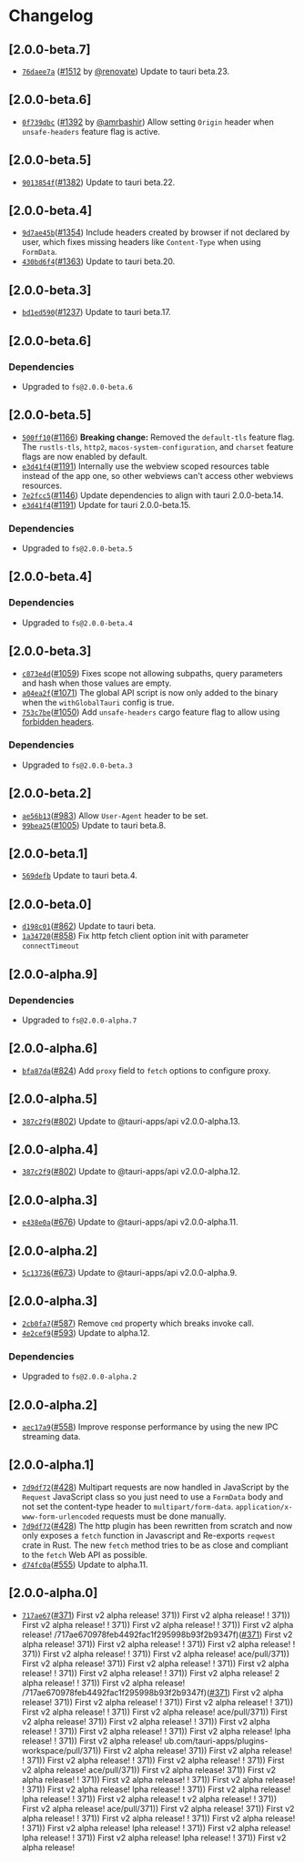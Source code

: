 # Changelog

## \[2.0.0-beta.7]

- [`76daee7a`](https://github.com/tauri-apps/plugins-workspace/commit/76daee7aafece34de3092c86e531cf9eb1138989) ([#1512](https://github.com/tauri-apps/plugins-workspace/pull/1512) by [@renovate](https://github.com/tauri-apps/plugins-workspace/../../renovate)) Update to tauri beta.23.

## \[2.0.0-beta.6]

- [`0f739dbc`](https://github.com/tauri-apps/plugins-workspace/commit/0f739dbc483a1f091977cbe575c3862fd39f8cf1) ([#1392](https://github.com/tauri-apps/plugins-workspace/pull/1392) by [@amrbashir](https://github.com/tauri-apps/plugins-workspace/../../amrbashir)) Allow setting `Origin` header when `unsafe-headers` feature flag is active.

## \[2.0.0-beta.5]

- [`9013854f`](https://github.com/tauri-apps/plugins-workspace/commit/9013854f42a49a230b9dbb9d02774765528a923f)([#1382](https://github.com/tauri-apps/plugins-workspace/pull/1382)) Update to tauri beta.22.

## \[2.0.0-beta.4]

- [`9d7ae45b`](https://github.com/tauri-apps/plugins-workspace/commit/9d7ae45b0edf9b22c73e7d7c413a784bb35c3d77)([#1354](https://github.com/tauri-apps/plugins-workspace/pull/1354)) Include headers created by browser if not declared by user, which fixes missing headers like `Content-Type` when using `FormData`.
- [`430bd6f4`](https://github.com/tauri-apps/plugins-workspace/commit/430bd6f4f379bee5d232ae6b098ae131db7f178a)([#1363](https://github.com/tauri-apps/plugins-workspace/pull/1363)) Update to tauri beta.20.

## \[2.0.0-beta.3]

- [`bd1ed590`](https://github.com/tauri-apps/plugins-workspace/commit/bd1ed5903ffcce5500310dac1e59e8c67674ef1e)([#1237](https://github.com/tauri-apps/plugins-workspace/pull/1237)) Update to tauri beta.17.

## \[2.0.0-beta.6]

### Dependencies

- Upgraded to `fs@2.0.0-beta.6`

## \[2.0.0-beta.5]

- [`500ff10`](https://github.com/tauri-apps/plugins-workspace/commit/500ff10fbd89fdfc73caf9d153029dad567b4ff1)([#1166](https://github.com/tauri-apps/plugins-workspace/pull/1166)) **Breaking change:** Removed the `default-tls` feature flag. The `rustls-tls`, `http2`, `macos-system-configuration`, and `charset` feature flags are now enabled by default.
- [`e3d41f4`](https://github.com/tauri-apps/plugins-workspace/commit/e3d41f4011bd3ea3ce281bb38bbe31d3709f8e0f)([#1191](https://github.com/tauri-apps/plugins-workspace/pull/1191)) Internally use the webview scoped resources table instead of the app one, so other webviews can't access other webviews resources.
- [`7e2fcc5`](https://github.com/tauri-apps/plugins-workspace/commit/7e2fcc5e74df7c3c718e40f75bfb0eafc7d69d8d)([#1146](https://github.com/tauri-apps/plugins-workspace/pull/1146)) Update dependencies to align with tauri 2.0.0-beta.14.
- [`e3d41f4`](https://github.com/tauri-apps/plugins-workspace/commit/e3d41f4011bd3ea3ce281bb38bbe31d3709f8e0f)([#1191](https://github.com/tauri-apps/plugins-workspace/pull/1191)) Update for tauri 2.0.0-beta.15.

### Dependencies

- Upgraded to `fs@2.0.0-beta.5`

## \[2.0.0-beta.4]

### Dependencies

- Upgraded to `fs@2.0.0-beta.4`

## \[2.0.0-beta.3]

- [`c873e4d`](https://github.com/tauri-apps/plugins-workspace/commit/c873e4d6c74e759742f7c9a88e35cff10a75122a)([#1059](https://github.com/tauri-apps/plugins-workspace/pull/1059)) Fixes scope not allowing subpaths, query parameters and hash when those values are empty.
- [`a04ea2f`](https://github.com/tauri-apps/plugins-workspace/commit/a04ea2f38294d5a3987578283badc8eec87a7752)([#1071](https://github.com/tauri-apps/plugins-workspace/pull/1071)) The global API script is now only added to the binary when the `withGlobalTauri` config is true.
- [`753c7be`](https://github.com/tauri-apps/plugins-workspace/commit/753c7be0a6a78121d2e88ea0efc3040580c885b4)([#1050](https://github.com/tauri-apps/plugins-workspace/pull/1050)) Add `unsafe-headers` cargo feature flag to allow using [forbidden headers](https://fetch.spec.whatwg.org/#terminology-headers).

### Dependencies

- Upgraded to `fs@2.0.0-beta.3`

## \[2.0.0-beta.2]

- [`ae56b13`](https://github.com/tauri-apps/plugins-workspace/commit/ae56b13a4d49dbf922b8a0fbb0d557bb63c1d72b)([#983](https://github.com/tauri-apps/plugins-workspace/pull/983)) Allow `User-Agent` header to be set.
- [`99bea25`](https://github.com/tauri-apps/plugins-workspace/commit/99bea2559c2c0648c2519c50a18cd124dacef57b)([#1005](https://github.com/tauri-apps/plugins-workspace/pull/1005)) Update to tauri beta.8.

## \[2.0.0-beta.1]

- [`569defb`](https://github.com/tauri-apps/plugins-workspace/commit/569defbe9492e38938554bb7bdc1be9151456d21) Update to tauri beta.4.

## \[2.0.0-beta.0]

- [`d198c01`](https://github.com/tauri-apps/plugins-workspace/commit/d198c014863ee260cb0de88a14b7fc4356ef7474)([#862](https://github.com/tauri-apps/plugins-workspace/pull/862)) Update to tauri beta.
- [`1a34720`](https://github.com/tauri-apps/plugins-workspace/commit/1a347203a54eccc954749d11c4ee81fdd9a0cde7)([#858](https://github.com/tauri-apps/plugins-workspace/pull/858)) Fix http fetch client option init with parameter `connectTimeout`

## \[2.0.0-alpha.9]

### Dependencies

- Upgraded to `fs@2.0.0-alpha.7`

## \[2.0.0-alpha.6]

- [`bfa87da`](https://github.com/tauri-apps/plugins-workspace/commit/bfa87da848f9f1da2abae3354eed632881eddf11)([#824](https://github.com/tauri-apps/plugins-workspace/pull/824)) Add `proxy` field to `fetch` options to configure proxy.

## \[2.0.0-alpha.5]

- [`387c2f9`](https://github.com/tauri-apps/plugins-workspace/commit/387c2f9e0ce4c75c07ffa3fd76391a25b58f5daf)([#802](https://github.com/tauri-apps/plugins-workspace/pull/802)) Update to @tauri-apps/api v2.0.0-alpha.13.

## \[2.0.0-alpha.4]

- [`387c2f9`](https://github.com/tauri-apps/plugins-workspace/commit/387c2f9e0ce4c75c07ffa3fd76391a25b58f5daf)([#802](https://github.com/tauri-apps/plugins-workspace/pull/802)) Update to @tauri-apps/api v2.0.0-alpha.12.

## \[2.0.0-alpha.3]

- [`e438e0a`](https://github.com/tauri-apps/plugins-workspace/commit/e438e0a62d4b430a5159f05f13ecd397dd891a0d)([#676](https://github.com/tauri-apps/plugins-workspace/pull/676)) Update to @tauri-apps/api v2.0.0-alpha.11.

## \[2.0.0-alpha.2]

- [`5c13736`](https://github.com/tauri-apps/plugins-workspace/commit/5c137365c60790e8d4037d449e8237aa3fffdab0)([#673](https://github.com/tauri-apps/plugins-workspace/pull/673)) Update to @tauri-apps/api v2.0.0-alpha.9.

## \[2.0.0-alpha.3]

- [`2cb0fa7`](https://github.com/tauri-apps/plugins-workspace/commit/2cb0fa719b8b1f5ac07dada93520dbbcf637d64c)([#587](https://github.com/tauri-apps/plugins-workspace/pull/587)) Remove `cmd` property which breaks invoke call.
- [`4e2cef9`](https://github.com/tauri-apps/plugins-workspace/commit/4e2cef9b702bbbb9cf4ee17de50791cb21f1b2a4)([#593](https://github.com/tauri-apps/plugins-workspace/pull/593)) Update to alpha.12.

### Dependencies

- Upgraded to `fs@2.0.0-alpha.2`

## \[2.0.0-alpha.2]

- [`aec17a9`](https://github.com/tauri-apps/plugins-workspace/commit/aec17a90fc365774c70c4876b94a899416120e26)([#558](https://github.com/tauri-apps/plugins-workspace/pull/558)) Improve response performance by using the new IPC streaming data.

## \[2.0.0-alpha.1]

- [`7d9df72`](https://github.com/tauri-apps/plugins-workspace/commit/7d9df7297a221a64d9de945ffc2cd8313d3104dc)([#428](https://github.com/tauri-apps/plugins-workspace/pull/428)) Multipart requests are now handled in JavaScript by the `Request` JavaScript class so you just need to use a `FormData` body and not set the content-type header to `multipart/form-data`. `application/x-www-form-urlencoded` requests must be done manually.
- [`7d9df72`](https://github.com/tauri-apps/plugins-workspace/commit/7d9df7297a221a64d9de945ffc2cd8313d3104dc)([#428](https://github.com/tauri-apps/plugins-workspace/pull/428)) The http plugin has been rewritten from scratch and now only exposes a `fetch` function in Javascript and Re-exports `reqwest` crate in Rust. The new `fetch` method tries to be as close and compliant to the `fetch` Web API as possible.
- [`d74fc0a`](https://github.com/tauri-apps/plugins-workspace/commit/d74fc0a097996e90a37be8f57d50b7d1f6ca616f)([#555](https://github.com/tauri-apps/plugins-workspace/pull/555)) Update to alpha.11.

## \[2.0.0-alpha.0]

- [`717ae67`](https://github.com/tauri-apps/plugins-workspace/commit/717ae670978feb4492fac1f295998b93f2b9347f)([#371](https://github.com/tauri-apps/plugins-workspace/pull/371)) First v2 alpha release!
  371\)) First v2 alpha release!
  !
  371\)) First v2 alpha release!
  !
  371\)) First v2 alpha release!
  !
  371\)) First v2 alpha release!
  /717ae670978feb4492fac1f295998b93f2b9347f)([#371](https://github.com/tauri-apps/plugins-workspace/pull/371)) First v2 alpha release!
  371\)) First v2 alpha release!
  !
  371\)) First v2 alpha release!
  !
  371\)) First v2 alpha release!
  !
  371\)) First v2 alpha release!
  ace/pull/371)) First v2 alpha release!
  371\)) First v2 alpha release!
  !
  371\)) First v2 alpha release!
  !
  371\)) First v2 alpha release!
  !
  371\)) First v2 alpha release!
  2 alpha release!
  !
  371\)) First v2 alpha release!
  /717ae670978feb4492fac1f295998b93f2b9347f)([#371](https://github.com/tauri-apps/plugins-workspace/pull/371)) First v2 alpha release!
  371\)) First v2 alpha release!
  !
  371\)) First v2 alpha release!
  !
  371\)) First v2 alpha release!
  !
  371\)) First v2 alpha release!
  ace/pull/371)) First v2 alpha release!
  371\)) First v2 alpha release!
  !
  371\)) First v2 alpha release!
  !
  371\)) First v2 alpha release!
  !
  371\)) First v2 alpha release!
  lpha release!
  !
  371\)) First v2 alpha release!
  ub.com/tauri-apps/plugins-workspace/pull/371)) First v2 alpha release!
  371\)) First v2 alpha release!
  !
  371\)) First v2 alpha release!
  !
  371\)) First v2 alpha release!
  !
  371\)) First v2 alpha release!
  ace/pull/371)) First v2 alpha release!
  371\)) First v2 alpha release!
  !
  371\)) First v2 alpha release!
  !
  371\)) First v2 alpha release!
  !
  371\)) First v2 alpha release!
  lpha release!
  !
  371\)) First v2 alpha release!
  lpha release!
  !
  371\)) First v2 alpha release!
  t v2 alpha release!
  !
  371\)) First v2 alpha release!
  ace/pull/371)) First v2 alpha release!
  371\)) First v2 alpha release!
  !
  371\)) First v2 alpha release!
  !
  371\)) First v2 alpha release!
  !
  371\)) First v2 alpha release!
  lpha release!
  !
  371\)) First v2 alpha release!
  lpha release!
  !
  371\)) First v2 alpha release!
  lpha release!
  !
  371\)) First v2 alpha release!
